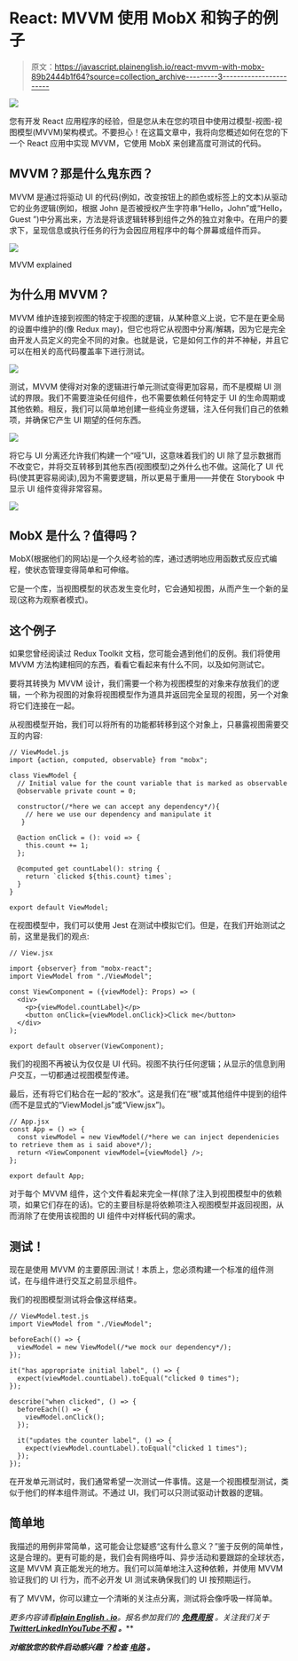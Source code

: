 # React: MVVM 使用 MobX 和钩子的例子

> 原文：<https://javascript.plainenglish.io/react-mvvm-with-mobx-89b2444b1f64?source=collection_archive---------3----------------------->

![](img/36ebecc407644d900ab145b0bf746b76.png)

您有开发 React 应用程序的经验，但是您从未在您的项目中使用过模型-视图-视图模型(MVVM)架构模式。不要担心！在这篇文章中，我将向您概述如何在您的下一个 React 应用中实现 MVVM，它使用 MobX 来创建高度可测试的代码。

## MVVM？那是什么鬼东西？

MVVM 是通过将驱动 UI 的代码(例如，改变按钮上的颜色或标签上的文本)从驱动它的业务逻辑(例如，根据 John 是否被授权产生字符串“Hello，John”或“Hello，Guest ”)中分离出来，方法是将该逻辑转移到组件之外的独立对象中。在用户的要求下，呈现信息或执行任务的行为会因应用程序中的每个屏幕或组件而异。

![](img/c8703194a5d9942eee5bfe5efc3ce955.png)

MVVM explained

## 为什么用 MVVM？

MVVM 维护连接到视图的特定于视图的逻辑，从某种意义上说，它不是在更全局的设置中维护的(像 Redux may)，但它也将它从视图中分离/解耦，因为它是完全由开发人员定义的完全不同的对象。也就是说，它是如何工作的并不神秘，并且它可以在相关的高代码覆盖率下进行测试。

![](img/c47f107f4b3b553226fe5229939b9e4c.png)

测试，MVVM 使得对对象的逻辑进行单元测试变得更加容易，而不是模糊 UI 测试的界限。我们不需要渲染任何组件，也不需要依赖任何特定于 UI 的生命周期或其他依赖。相反，我们可以简单地创建一些纯业务逻辑，注入任何我们自己的依赖项，并确保它产生 UI 期望的任何东西。

![](img/c19bc2ee258b8fa1d802ed1bb72ae75f.png)

将它与 UI 分离还允许我们构建一个“哑”UI，这意味着我们的 UI 除了显示数据而不改变它，并将交互转移到其他东西(视图模型)之外什么也不做。这简化了 UI 代码(使其更容易阅读),因为不需要逻辑，所以更易于重用——并使在 Storybook 中显示 UI 组件变得非常容易。

![](img/0d3a725fec1da030f7c452ad6471617a.png)

## **MobX 是什么？值得吗？**

MobX(根据他们的网站)是一个久经考验的库，通过透明地应用函数式反应式编程，使状态管理变得简单和可伸缩。

它是一个库，当视图模型的状态发生变化时，它会通知视图，从而产生一个新的呈现(这称为观察者模式)。

## 这个例子

如果您曾经阅读过 Redux Toolkit 文档，您可能会遇到他们的反例。我们将使用 MVVM 方法构建相同的东西，看看它看起来有什么不同，以及如何测试它。

要将其转换为 MVVM 设计，我们需要一个称为视图模型的对象来存放我们的逻辑，一个称为视图的对象将视图模型作为道具并返回完全呈现的视图，另一个对象将它们连接在一起。

从视图模型开始，我们可以将所有的功能都转移到这个对象上，只暴露视图需要交互的内容:

```
// ViewModel.js
import {action, computed, observable} from "mobx";

class ViewModel {
  // Initial value for the count variable that is marked as observable
  @observable private count = 0;

  constructor(/*here we can accept any dependency*/){
    // here we use our dependency and manipulate it
   }

  @action onClick = (): void => {
    this.count += 1;
  };

  @computed get countLabel(): string {
    return `clicked ${this.count} times`;
  }
}

export default ViewModel;
```

在视图模型中，我们可以使用 Jest 在测试中模拟它们。但是，在我们开始测试之前，这里是我们的观点:

```
// View.jsx

import {observer} from "mobx-react";
import ViewModel from "./ViewModel";

const ViewComponent = ({viewModel}: Props) => (
  <div>
    <p>{viewModel.countLabel}</p>
    <button onClick={viewModel.onClick}>Click me</button>
  </div>
);

export default observer(ViewComponent);
```

我们的视图不再被认为仅仅是 UI 代码。视图不执行任何逻辑；从显示的信息到用户交互，一切都通过视图模型传递。

最后，还有将它们粘合在一起的“胶水”。这是我们在“根”或其他组件中提到的组件(而不是显式的“ViewModel.js”或“View.jsx”)。

```
// App.jsx 
const App = () => {
  const viewModel = new ViewModel(/*here we can inject dependenicies to retrieve them as i said above*/);
  return <ViewComponent viewModel={viewModel} />;
};

export default App;
```

对于每个 MVVM 组件，这个文件看起来完全一样(除了注入到视图模型中的依赖项，如果它们存在的话)。它的主要目标是将依赖项注入视图模型并返回视图，从而消除了在使用该视图的 UI 组件中对样板代码的需求。

## **测试！**

现在是使用 MVVM 的主要原因:测试！本质上，您必须构建一个标准的组件测试，在与组件进行交互之前显示组件。

我们的视图模型测试将会像这样结束。

```
// ViewModel.test.js
import ViewModel from "./ViewModel";

beforeEach(() => {
  viewModel = new ViewModel(/*we mock our dependency*/);
});

it("has appropriate initial label", () => {
  expect(viewModel.countLabel).toEqual("clicked 0 times");
});

describe("when clicked", () => {
  beforeEach(() => {
    viewModel.onClick();
  });

  it("updates the counter label", () => {
    expect(viewModel.countLabel).toEqual("clicked 1 times");
  });
});
```

在开发单元测试时，我们通常希望一次测试一件事情。这是一个视图模型测试，类似于他们的样本组件测试。不通过 UI，我们可以只测试驱动计数器的逻辑。

## 简单地

我描述的用例非常简单，这可能会让您疑惑“这有什么意义？”鉴于反例的简单性，这是合理的。更有可能的是，我们会有网络呼叫、异步活动和要跟踪的全球状态，这是 MVVM 真正能发光的地方。我们可以简单地注入这种依赖，并使用 MVVM 验证我们的 UI 行为，而不必开发 UI 测试来确保我们的 UI 按预期运行。

有了 MVVM，你可以建立一个清晰的关注点分离，测试将会像呼吸一样简单。

*更多内容请看*[***plain English . io***](https://plainenglish.io/)*。报名参加我们的* [***免费周报***](http://newsletter.plainenglish.io/) *。关注我们关于*[***Twitter***](https://twitter.com/inPlainEngHQ)[***LinkedIn***](https://www.linkedin.com/company/inplainenglish/)*[***YouTube***](https://www.youtube.com/channel/UCtipWUghju290NWcn8jhyAw)*[***不和***](https://discord.gg/GtDtUAvyhW) ***。*****

*****对缩放您的软件启动感兴趣*** *？检查* [***电路***](https://circuit.ooo/?utm=publication-post-cta) *。***